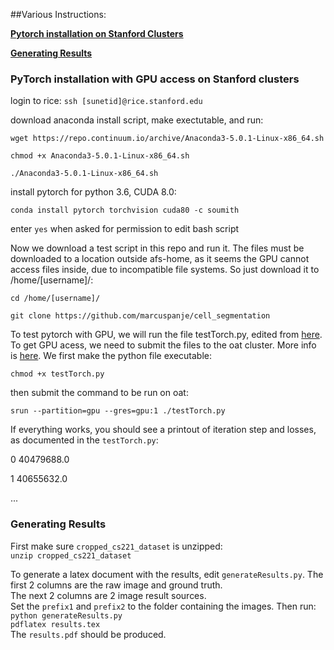 ##Various Instructions:

**[Pytorch installation on Stanford Clusters](#pytorch-installation-on-stanford-clusters)**

**[Generating Results](#generating-results)**

### PyTorch installation with GPU access on Stanford clusters

login to rice:
`ssh [sunetid]@rice.stanford.edu`

download anaconda install script, make exectutable, and run:

`wget https://repo.continuum.io/archive/Anaconda3-5.0.1-Linux-x86_64.sh`

`chmod +x Anaconda3-5.0.1-Linux-x86_64.sh`

`./Anaconda3-5.0.1-Linux-x86_64.sh`
 
install pytorch for python 3.6, CUDA 8.0:

`conda install pytorch torchvision cuda80 -c soumith`

enter `yes` when asked for permission to edit bash script

Now we download a test script in this repo and run it. The files must be downloaded to a location outside afs-home, as it seems the GPU cannot access files inside, due to incompatible file systems. So just download it to /home/[username]/:

`cd /home/[username]/`

`git clone https://github.com/marcuspanje/cell_segmentation`

To test pytorch with GPU, we will run the file testTorch.py, edited from  [here](http://pytorch.org/tutorials/beginner/pytorch_with_examples.html#pytorch-tensors).
To get GPU acess, we need to submit the files to the oat cluster. More info is [here](https://web.stanford.edu/group/farmshare/cgi-bin/wiki/index.php/FarmShare_2#oat.stanford.edu).
We first make the python file executable:

`chmod +x testTorch.py`

then submit the command to be run on oat:

`srun --partition=gpu --gres=gpu:1 ./testTorch.py`

If everything works, you should see a printout of iteration step and losses, as documented in the `testTorch.py`:

0 40479688.0

1 40655632.0

...

### Generating Results
First make sure `cropped_cs221_dataset` is unzipped:  
`unzip cropped_cs221_dataset`

To generate a latex document with the results, edit `generateResults.py`. 
The first 2 columns are the raw image and ground truth.  
The next 2 columns are 2 image result sources.  
Set the `prefix1` and `prefix2` 
to the folder containing the images. Then run:  
`python generateResults.py`  
`pdflatex results.tex`  
The `results.pdf` should be produced.
